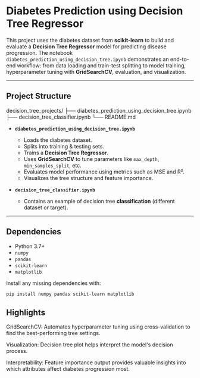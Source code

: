 # Diabetes Prediction using Decision Tree Regressor

This project uses the diabetes dataset from **scikit-learn** to build and evaluate a **Decision Tree Regressor** model for predicting disease progression. The notebook `diabetes_prediction_using_decision_tree.ipynb` demonstrates an end-to-end workflow: from data loading and train-test splitting to model training, hyperparameter tuning with **GridSearchCV**, evaluation, and visualization.

---

##  Project Structure

decision_tree_projects/
├── diabetes_prediction_using_decision_tree.ipynb
├── decision_tree_classifier.ipynb
└── README.md


- **`diabetes_prediction_using_decision_tree.ipynb`**  
  - Loads the diabetes dataset.
  - Splits into training & testing sets.
  - Trains a **Decision Tree Regressor**.
  - Uses **GridSearchCV** to tune parameters like `max_depth`, `min_samples_split`, etc.
  - Evaluates model performance using metrics such as MSE and R².
  - Visualizes the tree structure and feature importance.

- **`decision_tree_classifier.ipynb`**  
  - Contains an example of decision tree **classification** (different dataset or target).

---

##  Dependencies

- Python 3.7+
- `numpy`
- `pandas`
- `scikit-learn`
- `matplotlib`

Install any missing dependencies with:

```bash
pip install numpy pandas scikit-learn matplotlib

```

## Highlights

GridSearchCV: Automates hyperparameter tuning using cross-validation to find the best-performing tree settings.

Visualization: Decision tree plot helps interpret the model's decision process.

Interpretability: Feature importance output provides valuable insights into which attributes affect diabetes progression most.
